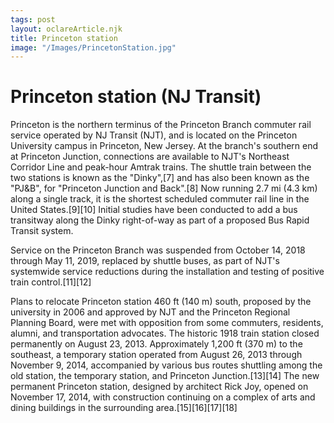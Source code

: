 ```yaml
---
tags: post
layout: oclareArticle.njk
title: Princeton station
image: "/Images/PrincetonStation.jpg"
---
```


# Princeton station (NJ Transit)

Princeton is the northern terminus of the Princeton Branch commuter rail service operated by NJ Transit (NJT), and is located on the Princeton University campus in Princeton, New Jersey. At the branch's southern end at Princeton Junction, connections are available to NJT's Northeast Corridor Line and peak-hour Amtrak trains. The shuttle train between the two stations is known as the "Dinky",[7] and has also been known as the "PJ&B", for "Princeton Junction and Back".[8] Now running 2.7 mi (4.3 km) along a single track, it is the shortest scheduled commuter rail line in the United States.[9][10] Initial studies have been conducted to add a bus transitway along the Dinky right-of-way as part of a proposed Bus Rapid Transit system.

Service on the Princeton Branch was suspended from October 14, 2018 through May 11, 2019, replaced by shuttle buses, as part of NJT's systemwide service reductions during the installation and testing of positive train control.[11][12]

Plans to relocate Princeton station 460 ft (140 m) south, proposed by the university in 2006 and approved by NJT and the Princeton Regional Planning Board, were met with opposition from some commuters, residents, alumni, and transportation advocates. The historic 1918 train station closed permanently on August 23, 2013. Approximately 1,200 ft (370 m) to the southeast, a temporary station operated from August 26, 2013 through November 9, 2014, accompanied by various bus routes shuttling among the old station, the temporary station, and Princeton Junction.[13][14] The new permanent Princeton station, designed by architect Rick Joy, opened on November 17, 2014, with construction continuing on a complex of arts and dining buildings in the surrounding area.[15][16][17][18] 